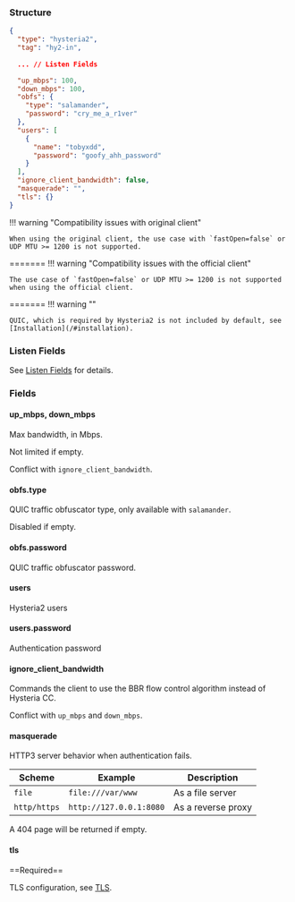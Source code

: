 ### Structure

```json
{
  "type": "hysteria2",
  "tag": "hy2-in",
  
  ... // Listen Fields

  "up_mbps": 100,
  "down_mbps": 100,
  "obfs": {
    "type": "salamander",
    "password": "cry_me_a_r1ver"
  },
  "users": [
    {
      "name": "tobyxdd",
      "password": "goofy_ahh_password"
    }
  ],
  "ignore_client_bandwidth": false,
  "masquerade": "",
  "tls": {}
}
```

!!! warning "Compatibility issues with original client"
    
    When using the original client, the use case with `fastOpen=false` or UDP MTU >= 1200 is not supported.
=======
!!! warning "Compatibility issues with the official client"

    The use case of `fastOpen=false` or UDP MTU >= 1200 is not supported when using the official client.

=======
!!! warning ""

    QUIC, which is required by Hysteria2 is not included by default, see [Installation](/#installation).

### Listen Fields

See [Listen Fields](/configuration/shared/listen) for details.

### Fields

#### up_mbps, down_mbps

Max bandwidth, in Mbps.

Not limited if empty.

Conflict with `ignore_client_bandwidth`.

#### obfs.type

QUIC traffic obfuscator type, only available with `salamander`.

Disabled if empty.

#### obfs.password

QUIC traffic obfuscator password.

#### users

Hysteria2 users

#### users.password

Authentication password

#### ignore_client_bandwidth

Commands the client to use the BBR flow control algorithm instead of Hysteria CC.

Conflict with `up_mbps` and `down_mbps`.

#### masquerade

HTTP3 server behavior when authentication fails.

| Scheme       | Example                 | Description        |
|--------------|-------------------------|--------------------|
| `file`       | `file:///var/www`       | As a file server   |
| `http/https` | `http://127.0.0.1:8080` | As a reverse proxy |

A 404 page will be returned if empty.

#### tls

==Required==

TLS configuration, see [TLS](/configuration/shared/tls/#inbound).
